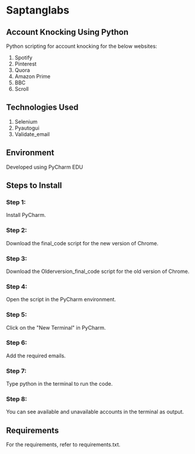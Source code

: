 # Saptanglabs

## Account Knocking Using Python

Python scripting for account knocking for the below websites:

1. Spotify
2. Pinterest
3. Quora
4. Amazon Prime
5. BBC
6. Scroll

## Technologies Used

1. Selenium
2. Pyautogui
3. Validate_email

## Environment

Developed using PyCharm EDU

## Steps to Install

### Step 1:
Install PyCharm.

### Step 2:
Download the final_code script for the new version of Chrome.

### Step 3:
Download the Olderversion_final_code script for the old version of Chrome.

### Step 4:
Open the script in the PyCharm environment.

### Step 5:
Click on the "New Terminal" in PyCharm.

### Step 6:
Add the required emails.

### Step 7:
Type python <filename> in the terminal to run the code.

### Step 8:
You can see available and unavailable accounts in the terminal as output.

## Requirements

For the requirements, refer to requirements.txt.
